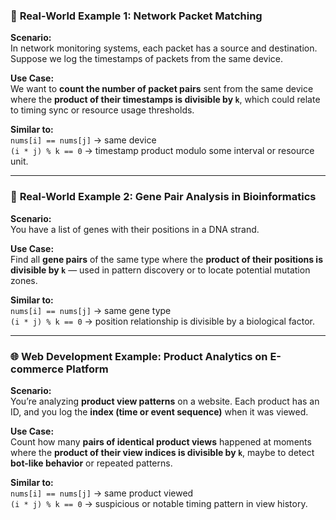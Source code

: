 ### 🔧 **Real-World Example 1: Network Packet Matching**

**Scenario:**  
In network monitoring systems, each packet has a source and destination. Suppose we log the timestamps of packets from the same device.

**Use Case:**  
We want to **count the number of packet pairs** sent from the same device where the **product of their timestamps is divisible by `k`**, which could relate to timing sync or resource usage thresholds.

**Similar to:**  
`nums[i] == nums[j]` → same device  
`(i * j) % k == 0` → timestamp product modulo some interval or resource unit.

---

### 🧬 **Real-World Example 2: Gene Pair Analysis in Bioinformatics**

**Scenario:**  
You have a list of genes with their positions in a DNA strand.

**Use Case:**  
Find all **gene pairs** of the same type where the **product of their positions is divisible by `k`** — used in pattern discovery or to locate potential mutation zones.

**Similar to:**  
`nums[i] == nums[j]` → same gene type  
`(i * j) % k == 0` → position relationship is divisible by a biological factor.

---

### 🌐 **Web Development Example: Product Analytics on E-commerce Platform**

**Scenario:**  
You’re analyzing **product view patterns** on a website. Each product has an ID, and you log the **index (time or event sequence)** when it was viewed.

**Use Case:**  
Count how many **pairs of identical product views** happened at moments where the **product of their view indices is divisible by `k`**, maybe to detect **bot-like behavior** or repeated patterns.

**Similar to:**  
`nums[i] == nums[j]` → same product viewed  
`(i * j) % k == 0` → suspicious or notable timing pattern in view history.
